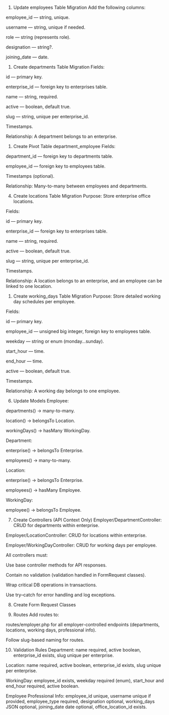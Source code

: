 1. Update employees Table Migration
Add the following columns:

employee_id — string, unique.

username — string, unique if needed.

role — string (represents role).

designation — string?.
 
joining_date — date.
 

1. Create departments Table Migration
Fields:

id — primary key.

enterprise_id — foreign key to enterprises table.

name — string, required.

active — boolean, default true.

slug — string, unique per enterprise_id.

Timestamps.

Relationship: A department belongs to an enterprise.

1. Create Pivot Table department_employee
Fields:

department_id — foreign key to departments table.

employee_id — foreign key to employees table.

Timestamps (optional).

Relationship: Many-to-many between employees and departments.

4. Create locations Table Migration
Purpose: Store enterprise office locations.

Fields:

id — primary key.

enterprise_id — foreign key to enterprises table.

name — string, required.

active — boolean, default true.

slug — string, unique per enterprise_id.

Timestamps.

Relationship: A location belongs to an enterprise, and an employee can be linked to one location.

1. Create working_days Table Migration
Purpose: Store detailed working day schedules per employee.

Fields:

id — primary key.

employee_id — unsigned big integer, foreign key to employees table.

weekday — string or enum (monday…sunday).

start_hour — time.

end_hour — time.

active — boolean, default true.

Timestamps.

Relationship: A working day belongs to one employee.

6. Update Models
Employee:

departments() → many-to-many.

location() → belongsTo Location.

workingDays() → hasMany WorkingDay.

Department:

enterprise() → belongsTo Enterprise.

employees() → many-to-many.

Location:

enterprise() → belongsTo Enterprise.

employees() → hasMany Employee.

WorkingDay:

employee() → belongsTo Employee.

7. Create Controllers (API Context Only)
Employer/DepartmentController: CRUD for departments within enterprise.

Employer/LocationController: CRUD for locations within enterprise.

Employer/WorkingDayController: CRUD for working days per employee.

All controllers must:

Use base controller methods for API responses.

Contain no validation (validation handled in FormRequest classes).

Wrap critical DB operations in transactions.

Use try–catch for error handling and log exceptions.

8. Create Form Request Classes 

9. Routes
Add routes to:

routes/employer.php for all employer-controlled endpoints (departments, locations, working days, professional info).

Follow slug-based naming for routes.

10. Validation Rules
Department: name required, active boolean, enterprise_id exists, slug unique per enterprise.

Location: name required, active boolean, enterprise_id exists, slug unique per enterprise.

WorkingDay: employee_id exists, weekday required (enum), start_hour and end_hour required, active boolean.

Employee Professional Info: employee_id unique, username unique if provided, employee_type required, designation optional, working_days JSON optional, joining_date date optional, office_location_id exists.
